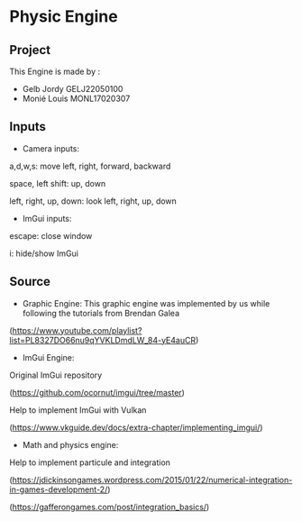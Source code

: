 # Physic Engine

## Project

This Engine is made by :

- Gelb Jordy GELJ22050100
- Monié Louis MONL17020307

## Inputs

- Camera inputs:

a,d,w,s: move left, right, forward, backward

space, left shift: up, down

left, right, up, down: look left, right, up, down

- ImGui inputs:

escape: close window

i: hide/show ImGui

## Source

- Graphic Engine:
This graphic engine was implemented by us while following the tutorials from Brendan Galea

(https://www.youtube.com/playlist?list=PL8327DO66nu9qYVKLDmdLW_84-yE4auCR)


- ImGui Engine:
  
Original ImGui repository

(https://github.com/ocornut/imgui/tree/master)


Help to implement ImGui with Vulkan

(https://www.vkguide.dev/docs/extra-chapter/implementing_imgui/)

- Math and physics engine:

Help to implement particule and integration

(https://jdickinsongames.wordpress.com/2015/01/22/numerical-integration-in-games-development-2/)

(https://gafferongames.com/post/integration_basics/)

